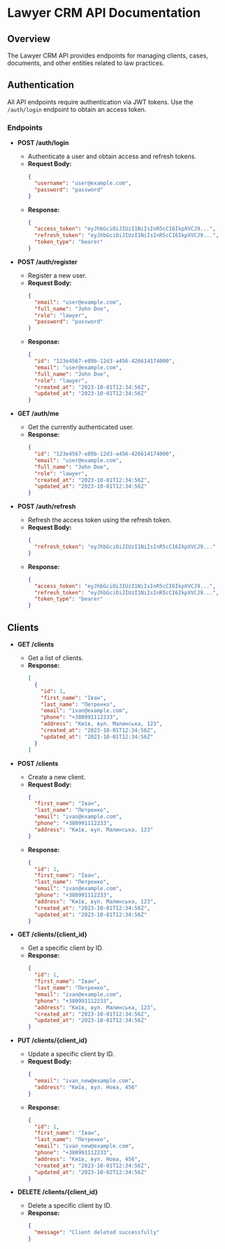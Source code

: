 # Lawyer CRM API Documentation

## Overview
The Lawyer CRM API provides endpoints for managing clients, cases, documents, and other entities related to law practices.

## Authentication
All API endpoints require authentication via JWT tokens. Use the `/auth/login` endpoint to obtain an access token.

### Endpoints
- **POST /auth/login**
  - Authenticate a user and obtain access and refresh tokens.
  - **Request Body:**
    ```json
    {
      "username": "user@example.com",
      "password": "password"
    }
    ```
  - **Response:**
    ```json
    {
      "access_token": "eyJhbGciOiJIUzI1NiIsInR5cCI6IkpXVCJ9...",
      "refresh_token": "eyJhbGciOiJIUzI1NiIsInR5cCI6IkpXVCJ9...",
      "token_type": "bearer"
    }
    ```

- **POST /auth/register**
  - Register a new user.
  - **Request Body:**
    ```json
    {
      "email": "user@example.com",
      "full_name": "John Doe",
      "role": "lawyer",
      "password": "password"
    }
    ```
  - **Response:**
    ```json
    {
      "id": "123e4567-e89b-12d3-a456-426614174000",
      "email": "user@example.com",
      "full_name": "John Doe",
      "role": "lawyer",
      "created_at": "2023-10-01T12:34:56Z",
      "updated_at": "2023-10-01T12:34:56Z"
    }
    ```

- **GET /auth/me**
  - Get the currently authenticated user.
  - **Response:**
    ```json
    {
      "id": "123e4567-e89b-12d3-a456-426614174000",
      "email": "user@example.com",
      "full_name": "John Doe",
      "role": "lawyer",
      "created_at": "2023-10-01T12:34:56Z",
      "updated_at": "2023-10-01T12:34:56Z"
    }
    ```

- **POST /auth/refresh**
  - Refresh the access token using the refresh token.
  - **Request Body:**
    ```json
    {
      "refresh_token": "eyJhbGciOiJIUzI1NiIsInR5cCI6IkpXVCJ9..."
    }
    ```
  - **Response:**
    ```json
    {
      "access_token": "eyJhbGciOiJIUzI1NiIsInR5cCI6IkpXVCJ9...",
      "refresh_token": "eyJhbGciOiJIUzI1NiIsInR5cCI6IkpXVCJ9...",
      "token_type": "bearer"
    }
    ```

## Clients
- **GET /clients**
  - Get a list of clients.
  - **Response:**
    ```json
    [
      {
        "id": 1,
        "first_name": "Іван",
        "last_name": "Петренко",
        "email": "ivan@example.com",
        "phone": "+380991112233",
        "address": "Київ, вул. Малинська, 123",
        "created_at": "2023-10-01T12:34:56Z",
        "updated_at": "2023-10-01T12:34:56Z"
      }
    ]
    ```

- **POST /clients**
  - Create a new client.
  - **Request Body:**
    ```json
    {
      "first_name": "Іван",
      "last_name": "Петренко",
      "email": "ivan@example.com",
      "phone": "+380991112233",
      "address": "Київ, вул. Малинська, 123"
    }
    ```
  - **Response:**
    ```json
    {
      "id": 1,
      "first_name": "Іван",
      "last_name": "Петренко",
      "email": "ivan@example.com",
      "phone": "+380991112233",
      "address": "Київ, вул. Малинська, 123",
      "created_at": "2023-10-01T12:34:56Z",
      "updated_at": "2023-10-01T12:34:56Z"
    }
    ```

- **GET /clients/{client_id}**
  - Get a specific client by ID.
  - **Response:**
    ```json
    {
      "id": 1,
      "first_name": "Іван",
      "last_name": "Петренко",
      "email": "ivan@example.com",
      "phone": "+380991112233",
      "address": "Київ, вул. Малинська, 123",
      "created_at": "2023-10-01T12:34:56Z",
      "updated_at": "2023-10-01T12:34:56Z"
    }
    ```

- **PUT /clients/{client_id}**
  - Update a specific client by ID.
  - **Request Body:**
    ```json
    {
      "email": "ivan_new@example.com",
      "address": "Київ, вул. Нова, 456"
    }
    ```
  - **Response:**
    ```json
    {
      "id": 1,
      "first_name": "Іван",
      "last_name": "Петренко",
      "email": "ivan_new@example.com",
      "phone": "+380991112233",
      "address": "Київ, вул. Нова, 456",
      "created_at": "2023-10-01T12:34:56Z",
      "updated_at": "2023-10-02T12:34:56Z"
    }
    ```

- **DELETE /clients/{client_id}**
  - Delete a specific client by ID.
  - **Response:**
    ```json
    {
      "message": "Client deleted successfully"
    }
    ```